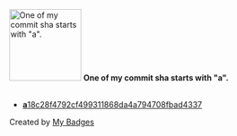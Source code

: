 <img src="https://my-badges.github.io/my-badges/a-commit.png" alt="One of my commit sha starts with &quot;a&quot;." title="One of my commit sha starts with &quot;a&quot;." width="128">
<strong>One of my commit sha starts with &quot;a&quot;.</strong>
<br><br>

- <a href="https://github.com/ben-of-codecraft/ben-of-codecraft/commit/a18c28f4792cf499311868da4a794708fbad4337"><strong>a</strong>18c28f4792cf499311868da4a794708fbad4337</a>


Created by <a href="https://github.com/my-badges/my-badges">My Badges</a>
